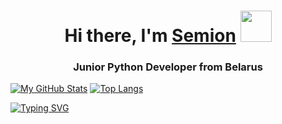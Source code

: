 <!-- <img src="/Users/mac/Downloads/Black Minimal Motivation Quote LinkedIn Banner.PNG" alt="альтернативный текст"> -->
<h1 align="center">Hi there, I'm <a href="https://www.linkedin.com/in/semion-shandruk/" target="_blank">Semion</a> 
<img src="https://github.com/blackcater/blackcater/raw/main/images/Hi.gif" width="50"/></h1>

<h3 align="center">Junior Python Developer from Belarus</h3>

[![My GitHub Stats](https://github-readme-stats.vercel.app/api/?username=Semion-Sh&count_private=true&theme=tokyonight&showicons=true)]()
[![Top Langs](https://github-readme-stats.vercel.app/api/top-langs/?username=Semion-Sh&layout=compact)](https://github.com/anuraghazra/github-readme-stats)


[![Typing SVG](https://readme-typing-svg.herokuapp.com?color=%2336BCF7&lines=W+A+R+M+L+Y)](https://git.io/typing-svg)
